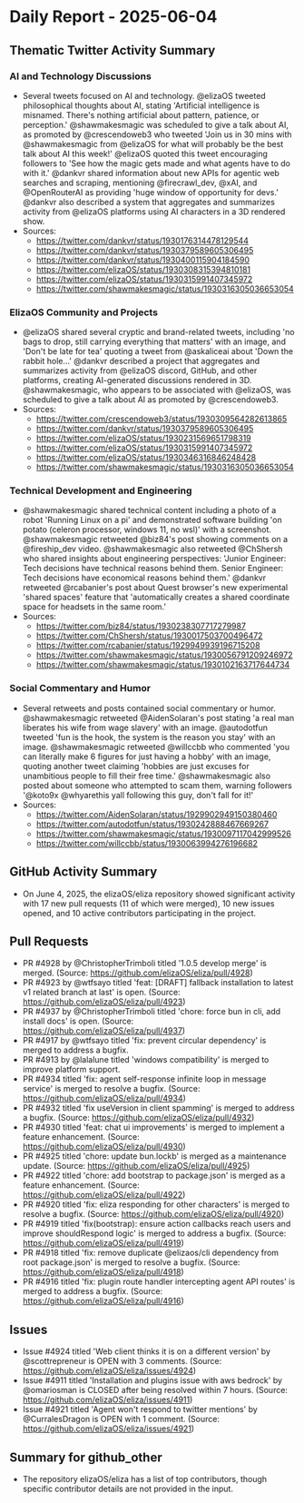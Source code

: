 # Daily Report - 2025-06-04

## Thematic Twitter Activity Summary

### AI and Technology Discussions
- Several tweets focused on AI and technology. @elizaOS tweeted philosophical thoughts about AI, stating 'Artificial intelligence is misnamed. There's nothing artificial about pattern, patience, or perception.' @shawmakesmagic was scheduled to give a talk about AI, as promoted by @crescendoweb3 who tweeted 'Join us in 30 mins with @shawmakesmagic from @elizaOS for what will probably be the best talk about AI this week!' @elizaOS quoted this tweet encouraging followers to 'See how the magic gets made and what agents have to do with it.' @dankvr shared information about new APIs for agentic web searches and scraping, mentioning @firecrawl_dev, @xAI, and @OpenRouterAI as providing 'huge window of opportunity for devs.' @dankvr also described a system that aggregates and summarizes activity from @elizaOS platforms using AI characters in a 3D rendered show.
- Sources:
  - https://twitter.com/dankvr/status/1930176314478129544
  - https://twitter.com/dankvr/status/1930379589605306495
  - https://twitter.com/dankvr/status/1930400115904184590
  - https://twitter.com/elizaOS/status/1930308315394810181
  - https://twitter.com/elizaOS/status/1930315991407345972
  - https://twitter.com/shawmakesmagic/status/1930316305036653054

### ElizaOS Community and Projects
- @elizaOS shared several cryptic and brand-related tweets, including 'no bags to drop, still carrying everything that matters' with an image, and 'Don't be late for tea' quoting a tweet from @askaliceai about 'Down the rabbit hole...' @dankvr described a project that aggregates and summarizes activity from @elizaOS discord, GitHub, and other platforms, creating AI-generated discussions rendered in 3D. @shawmakesmagic, who appears to be associated with @elizaOS, was scheduled to give a talk about AI as promoted by @crescendoweb3.
- Sources:
  - https://twitter.com/crescendoweb3/status/1930309564282613865
  - https://twitter.com/dankvr/status/1930379589605306495
  - https://twitter.com/elizaOS/status/1930231569651798319
  - https://twitter.com/elizaOS/status/1930315991407345972
  - https://twitter.com/elizaOS/status/1930346316846248428
  - https://twitter.com/shawmakesmagic/status/1930316305036653054

### Technical Development and Engineering
- @shawmakesmagic shared technical content including a photo of a robot 'Running Linux on a pi' and demonstrated software building 'on potato (celeron processor, windows 11, no wsl)' with a screenshot. @shawmakesmagic retweeted @biz84's post showing comments on a @fireship_dev video. @shawmakesmagic also retweeted @ChShersh who shared insights about engineering perspectives: 'Junior Engineer: Tech decisions have technical reasons behind them. Senior Engineer: Tech decisions have economical reasons behind them.' @dankvr retweeted @rcabanier's post about Quest browser's new experimental 'shared spaces' feature that 'automatically creates a shared coordinate space for headsets in the same room.'
- Sources:
  - https://twitter.com/biz84/status/1930238307717279987
  - https://twitter.com/ChShersh/status/1930017503700496472
  - https://twitter.com/rcabanier/status/1929949939196715208
  - https://twitter.com/shawmakesmagic/status/1930056791209246972
  - https://twitter.com/shawmakesmagic/status/1930102163717644734

### Social Commentary and Humor
- Several retweets and posts contained social commentary or humor. @shawmakesmagic retweeted @AidenSolaran's post stating 'a real man liberates his wife from wage slavery' with an image. @autodotfun tweeted 'fun is the hook, the system is the reason you stay' with an image. @shawmakesmagic retweeted @willccbb who commented 'you can literally make 6 figures for just having a hobby' with an image, quoting another tweet claiming 'hobbies are just excuses for unambitious people to fill their free time.' @shawmakesmagic also posted about someone who attempted to scam them, warning followers '@koto9x @whyarethis yall following this guy, don't fall for it!'
- Sources:
  - https://twitter.com/AidenSolaran/status/1929902949150380460
  - https://twitter.com/autodotfun/status/1930242888467669267
  - https://twitter.com/shawmakesmagic/status/1930097117042999526
  - https://twitter.com/willccbb/status/1930063994276196682

## GitHub Activity Summary
- On June 4, 2025, the elizaOS/eliza repository showed significant activity with 17 new pull requests (11 of which were merged), 10 new issues opened, and 10 active contributors participating in the project.

## Pull Requests
- PR #4928 by @ChristopherTrimboli titled '1.0.5 develop merge' is merged. (Source: https://github.com/elizaOS/eliza/pull/4928)
- PR #4923 by @wtfsayo titled 'feat: [DRAFT] fallback installation to latest v1 related branch at last' is open. (Source: https://github.com/elizaOS/eliza/pull/4923)
- PR #4937 by @ChristopherTrimboli titled 'chore: force bun in cli, add install docs' is open. (Source: https://github.com/elizaOS/eliza/pull/4937)
- PR #4917 by @wtfsayo titled 'fix: prevent circular dependency' is merged to address a bugfix.
- PR #4913 by @lalalune titled 'windows compatibility' is merged to improve platform support.
- PR #4934 titled 'fix: agent self-response infinite loop in message service' is merged to resolve a bugfix. (Source: https://github.com/elizaOS/eliza/pull/4934)
- PR #4932 titled 'fix useVersion in client spamming' is merged to address a bugfix. (Source: https://github.com/elizaOS/eliza/pull/4932)
- PR #4930 titled 'feat: chat ui improvements' is merged to implement a feature enhancement. (Source: https://github.com/elizaOS/eliza/pull/4930)
- PR #4925 titled 'chore: update bun.lockb' is merged as a maintenance update. (Source: https://github.com/elizaOS/eliza/pull/4925)
- PR #4922 titled 'chore: add bootstrap to package.json' is merged as a feature enhancement. (Source: https://github.com/elizaOS/eliza/pull/4922)
- PR #4920 titled 'fix: eliza responding for other characters' is merged to resolve a bugfix. (Source: https://github.com/elizaOS/eliza/pull/4920)
- PR #4919 titled 'fix(bootstrap): ensure action callbacks reach users and improve shouldRespond logic' is merged to address a bugfix. (Source: https://github.com/elizaOS/eliza/pull/4919)
- PR #4918 titled 'fix: remove duplicate @elizaos/cli dependency from root package.json' is merged to resolve a bugfix. (Source: https://github.com/elizaOS/eliza/pull/4918)
- PR #4916 titled 'fix: plugin route handler intercepting agent API routes' is merged to address a bugfix. (Source: https://github.com/elizaOS/eliza/pull/4916)

## Issues
- Issue #4924 titled 'Web client thinks it is on a different version' by @scottrepreneur is OPEN with 3 comments. (Source: https://github.com/elizaOS/eliza/issues/4924)
- Issue #4911 titled 'Installation and plugins issue with aws bedrock' by @omariosman is CLOSED after being resolved within 7 hours. (Source: https://github.com/elizaOS/eliza/issues/4911)
- Issue #4921 titled 'Agent won't respond to twitter mentions' by @CurralesDragon is OPEN with 1 comment. (Source: https://github.com/elizaOS/eliza/issues/4921)

## Summary for github_other
- The repository elizaOS/eliza has a list of top contributors, though specific contributor details are not provided in the input.